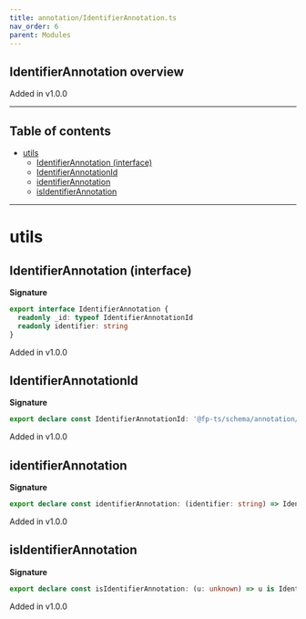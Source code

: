 ```yaml
---
title: annotation/IdentifierAnnotation.ts
nav_order: 6
parent: Modules
---
```


## IdentifierAnnotation overview

Added in v1.0.0

---

<h2 class="text-delta">Table of contents</h2>

- [utils](#utils)
  - [IdentifierAnnotation (interface)](#identifierannotation-interface)
  - [IdentifierAnnotationId](#identifierannotationid)
  - [identifierAnnotation](#identifierannotation)
  - [isIdentifierAnnotation](#isidentifierannotation)

---

# utils

## IdentifierAnnotation (interface)

**Signature**

```ts
export interface IdentifierAnnotation {
  readonly _id: typeof IdentifierAnnotationId
  readonly identifier: string
}
```

Added in v1.0.0

## IdentifierAnnotationId

**Signature**

```ts
export declare const IdentifierAnnotationId: '@fp-ts/schema/annotation/IdentifierAnnotation'
```

Added in v1.0.0

## identifierAnnotation

**Signature**

```ts
export declare const identifierAnnotation: (identifier: string) => IdentifierAnnotation
```

Added in v1.0.0

## isIdentifierAnnotation

**Signature**

```ts
export declare const isIdentifierAnnotation: (u: unknown) => u is IdentifierAnnotation
```

Added in v1.0.0
